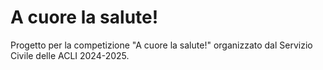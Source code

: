 # A cuore la salute!
Progetto per la competizione "A cuore la salute!" organizzato dal Servizio Civile delle ACLI 2024-2025.
